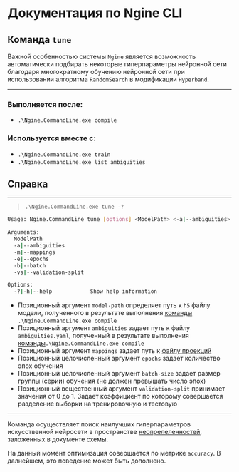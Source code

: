 # Документация по Ngine CLI
## Команда `tune`

Важной особенностью cистемы `Ngine` является возможность автоматически подбирать некоторые гиперпараметры нейронной сети благодаря многократному обучению нейронной сети при использовании алгоритма `RandomSearch` в модификации `Hyperband`. 

___
### Выполняется после:
- `.\Ngine.CommandLine.exe compile`

### Используется вместе с:
- `.\Ngine.CommandLine.exe train`
- `.\Ngine.CommandLine.exe list ambiguities`


## Справка
___
> `.\Ngine.CommandLine.exe tune -?`

```bash
Usage: Ngine.CommandLine tune [options] <ModelPath> <-a|--ambiguities> <-m|--mappings> <-e|--epochs> <-b|--batch> <-vs|--validation-split>

Arguments:
  ModelPath
  -a|--ambiguities
  -m|--mappings
  -e|--epochs
  -b|--batch
  -vs|--validation-split

Options:
  -?|-h|--help            Show help information
```

- Позиционный аргумент `model-path` определяет путь к `h5` файлу модели, полученного в результате выполнения [команды](compile-cli-command.cmd) `.\Ngine.CommandLine.exe compile`
- Позиционный аргумент `ambiguities` задает путь к файлу `ambiguities.yaml`, полученный в результате выполнения [команды](compile-cli-command.cmd)`.\Ngine.CommandLine.exe compile`
- Позиционный аргумент `mappings` задает путь к [файлу проекций](train-cli-command.md)
- Позиционный целочисленный аргумент `epochs` задает количество эпох обучения
- Позиционный целочисленный аргумент `batch-size` задает размер группы (серии) обучения (не должен превышать число эпох) 
- Позиционный вещественный аргумент `validation-split` принимает значения от 0 до 1. Задает коэффициент по которому совершается разделение выборки на тренировочную и тестовую
___

Команда осуществляет поиск наилучших гиперпараметров искусственной нейросети в пространстве [неопрелеленностей](ngine-schema.md), заложенных в документе схемы.

На данный момент оптимизация совершается по метрике `accuracy`. В далнейшем, это поведение может быть дополнено.